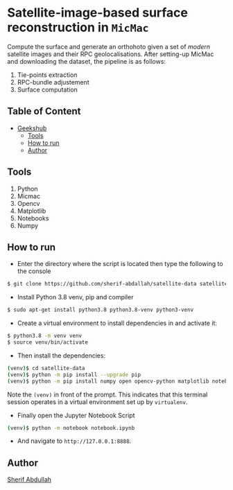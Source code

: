 

# Satellite-image-based surface reconstruction in `MicMac`

Compute the surface and generate an orthohoto given a set of *modern* satellite images and their RPC geolocalisations. After setting-up MicMac and downloading the dataset, the pipeline is as follows:
  1. Tie-points extraction
  2. RPC-bundle adjustement
  3. Surface computation
  
## Table of Content
- [Geekshub](#geekshub)
  * [Tools](#tools)
  * [How to run](#how-to-run)
  * [Author](#author)

## Tools
1. Python
2. Micmac
3. Opencv
4. Matplotlib
5. Notebooks
6. Numpy


## How to run
* Enter the directory where the script is located then type the following to the console
```sh
$ git clone https://github.com/sherif-abdallah/satellite-data satellite-data
```
* Install Python 3.8 venv, pip and compiler

```sh
$ sudo apt-get install python3.8 python3.8-venv python3-venv
```

* Create a virtual environment to install dependencies in and activate it:

```sh
$ python3.8 -m venv venv
$ source venv/bin/activate
```

* Then install the dependencies:

```sh
(venv)$ cd satellite-data
(venv)$ python -m pip install --upgrade pip
(venv)$ python -m pip install numpy open opencv-python matplotlib notebook
```
Note the `(venv)` in front of the prompt. This indicates that this terminal
session operates in a virtual environment set up by `virtualenv`.


* Finally open  the Jupyter Notebook Script
```sh
(venv)$ python -m notebook notebook.ipynb
```
* And navigate to `http://127.0.0.1:8888`.

## Author
[Sherif Abdullah](https://github.com/sherif-abdallah)
